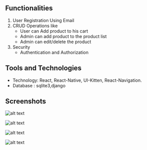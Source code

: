 ## Functionalities

1. User Registration Using Email
2. CRUD Operations like
   - User can Add product to his cart
   - Admin can add product to the product list
   - Admin can edit/delete the product
3. Security
   - Authentication and Authorization

## Tools and Technologies

- Technology: React, React-Native, UI-Kitten, React-Navigation.
- Database : sqlite3,django

## Screenshots

![alt text][one]
   
   [one]: screenshots/login.png "One"
   
   
![alt text][two]
   
   [two]: screenshots/signup.png "two"
   
   
![alt text][three]
   
   [three]: screenshots/main.png "three"

![alt text][forth]
   
   [forth]: screenshots/product_list.png "forth"
